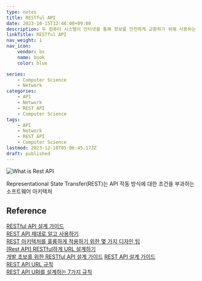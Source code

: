 ```yaml
---
type: notes
title: RESTful API
date: 2023-10-15T12:46:00+09:00
description: 두 컴퓨터 시스템이 인터넷을 통해 정보를 안전하게 교환하기 위해 사용하는 인터페이스
linkTitle: RESTful API
nav_weight: 1
nav_icon:
    vendor: bs
    name: book
    color: blue

series:
    - Computer Science
    - Network
categories:
    - API
    - Network
    - REST API
    - Computer Science
tags:
    - API
    - Network
    - REST API
    - Computer Science
lastmod: 2023-12-18T05:06:45.173Z
draft: published
---
```


![What is Rest API](/content/computer-science/what-is-rest-api.png#center "https://mannhowie.com/rest-api")

Representational State Transfer(REST)는 API 작동 방식에 대한 조건을 부과하는 소프트웨어 아키텍처

## Reference

[RESTful API 설계 가이드](https://sanghaklee.tistory.com/57)  
[REST API 제대로 알고 사용하기](https://meetup.nhncloud.com/posts/92)  
[REST 아키텍처를 훌륭하게 적용하기 위한 몇 가지 디자인 팁](https://spoqa.github.io/2012/02/27/rest-introduction.html)  
[[Rest API] RESTful하게 URL 설계하기](https://velog.io/@yoojkim/Rest-API-RESTful%ED%95%98%EA%B2%8C-URL-%EC%84%A4%EA%B3%84%ED%95%98%EA%B8%B0)  
[개발 초보를 위한 RESTful API 설계 가이드](https://velog.io/@couchcoding/%EA%B0%9C%EB%B0%9C-%EC%B4%88%EB%B3%B4%EB%A5%BC-%EC%9C%84%ED%95%9C-RESTful-API-%EC%84%A4%EA%B3%84-%EA%B0%80%EC%9D%B4%EB%93%9C)
[REST API 설계 가이드](https://sharplee7.tistory.com/49)  
[REST API URL 규칙](https://dev-cool.tistory.com/32)  
[REST API URI를 설계하는 7가지 규칙](https://dkrnfls.tistory.com/218)
